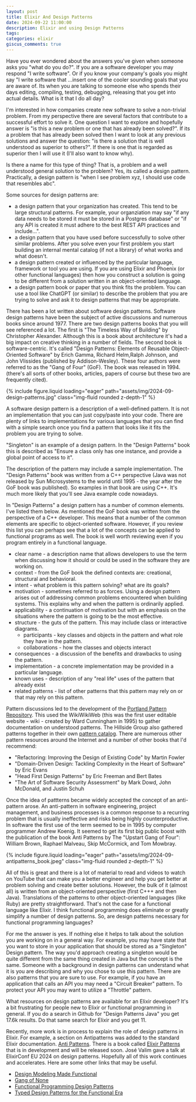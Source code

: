 ```yaml
---
layout: post
title: Elixir And Design Patterns
date: 2024-09-22 11:00:00
description: Elixir and using Design Patterns
tags:
categories: elixir
giscus_comments: true
---
```


Have you ever wondered about the answers you've given when someone asks you "what do you do?". If you are a software developer you may respond "I write software". Or if you know your company's goals you might say "I write software that ...insert one of the cooler sounding goals that you are aware of. Its when you are talking to someone else who spends their days editing, compiling, testing, debugging, releasing that you get into actual details. What is it that I do all day?

I'm interested in how companies create new software to solve a non-trivial problem. From my perspective there are several factors that contribute to a successful effort to solve it. One question I want to explore and hopefully answer is "is this a new problem or one that has already been solved?". If its a problem that has already been solved then I want to look at any previous solutions and answer the question: "is there a solution that is well understood as superior to others?". If there is one that is regarded as superior then I will use it (I'll also want to know why).

Is there a name for this type of thing? That is, a problem and a well understood general solution to the problem? Yes, its called a design pattern. Practically, a design pattern is "when I see problem xyz, I should use code that resembles abc".

Some sources for design patterns are:

- a design pattern that your organization has created. This tend to be large structural patterns. For example, your organziation may say "if any data needs to be stored it must be stored in a Postgres database" or "if any API is created it must adhere to the best REST API practices and include...".
- a design pattern that you have used before successfully to solve other similar problems. After you solve even your first problem you start building an internal mental catalog (if not a library) of what works and what doesn't.
- a design pattern created or influenced by the particular language, framework or tool you are using. If you are using Elixir and Phoenix (or other functional languages) then how you construct a solution is going to be different from a solution written in an object-oriented language.
- a design pattern book or paper that you think fits the problem. You can use a tool like ChatGPT (or similar) to describe the problem that you are trying to solve and ask it to design patterns that may be appropriate.

There has been a lot written about software design patterns. Software design patterns have been the subject of active discussions and numerous books since around 1977. There are two design patterns books that you will see referenced a lot. The first is "The Timeless Way of Building" by Christopher Alexander. Although this is a book about architecture it's had a big impact on creative thinking in a number of fields. The second book is software-centric. It's called "Design Patterns: Elements of Reusable Object-Oriented Software" by Erich Gamma, Richard Helm,Ralph Johnson, and John Vlissides (published by Addison-Wesley). These four authors were referred to as the "Gang of Four" (GoF). The book was released in 1994. (there's all sorts of other books, articles, papers of course but these two are frequently cited).

{% include figure.liquid loading="eager"
path="assets/img/2024-09-design-patterns.jpg"
class="img-fluid rounded z-depth-1" %}

A software design pattern is a description of a well-defined pattern. It is not an implementation that you can just copy/paste into your code. There are plenty of links to implementations for various languages that you can find with a simple search once you find a pattern that looks like it fits the problem you are trying to solve.

"Singleton" is an example of a design pattern. In the "Design Patterns" book this is described as "Ensure a class only has one instance, and provide a global point of access to it".

The description of the pattern may include a sample implementation. The "Design Patterns" book was written from a C++ perspective (Java was not released by Sun Microsystems to the world until 1995 - the year after the GoF book was published). So examples in that book are using C++. It's much more likely that you'll see Java example code nowadays.

In "Design Patterns" a design pattern has a number of common elements. I've listed them below. As mentioned the GoF book was written from the perspective of a C++ developer. This means that a number of the common elements are specific to object-oriented software. However, if you review this list you can perhaps see that a lot of the concepts can be applied to functional programs as well. The book is well worth reviewing even if you program entirely in a functional language.

- clear name - a description name that allows developers to use the term when discussing how it should or could be used in the software they are working on.
- context - from the GoF book the defined contexts are: creational, structural and behavioral.
- intent - what problem is this pattern solving? what are its goals?
- motivation - sometimes referred to as forces. Using a design pattern arises out of addressing common problems encountered when building systems. This explains why and when the pattern is ordinarily applied.
- applicability - a continuation of motivation but with an emphasis on the situations where the pattern is going to be the most effective.
- structure - the guts of the pattern. This may include class or interactive diagrams.
  - participants - key classes and objects in the pattern and what role they have in the pattern.
  - collaborations - how the classes and objects interact
- consequences - a discussion of the benefits and drawbacks to using the pattern.
- implementation - a concrete implementation may be provided in a particular language.
- known uses - description of any "real life" uses of the pattern that already exist
- related patterns - list of other patterns that this pattern may rely on or that may rely on this pattern.

Pattern discussions led to the development of the [Portland Pattern Repository](https://c2.com/ppr/titles.html). This used the WikiWikiWeb (this was the first user editable website - wiki - created by Ward Cunningham in 1995) to gather documentation on understood patterns. The Hillside Group also gathered patterns
together in their own [pattern catalog](https://hillside.net/patterns/patterns-catalog). There are numerous other pattern resources around the Internet and a number of other books that I'd recommend:

- "Refactoring: Improving the Design of Existing Code" by Martin Fowler
- "Domain-Driven Design: Tackling Complexity in the Heart of Software" by Eric Evans
- "Head First Design Patterns" by Eric Freeman and Bert Bates
- "The Art of Software Security Assessment" by Mark Dowd, John McDonald, and Justin Schuh

Once the idea of pattterns became widely accepted the concept of an anti-pattern arose. An anti-pattern in software engineering, project management, and business processes is a common response to a recurring problem that is usually ineffective and risks being highly counterproductive. In software the first use of the term seemed to be in 1995 by computer programmer Andrew Koenig. It seemed to get its first big public boost with the publication of the book Anti Patterns by The "Upstart Gang of Four": William Brown, Raphael Malveau, Skip McCormick, and Tom Mowbray.

{% include figure.liquid loading="eager"
path="assets/img/2024-09-antipatterns_book.jpeg"
class="img-fluid rounded z-depth-1" %}

All of this is great and there is a lot of material to read and videos to watch on YouTube that can make you a better engineer and help you get better at problem solving and create better solutions. However, the bulk of it (almost all) is written from an object-oriented perspective (first C+++ and then Java). Translations of the patterns to other object-oriented languages (like Ruby) are pretty straightforward. That's not the case for a functional language like Elixir. I think functional programming does eliminate or greatly simplify a number of design patterns. So, are design patterns necessary for functional programming languages?

For me the answer is yes. If nothing else it helps to talk about the solution you are working on in a general way. For example, you may have state that you want to store in your application that should be stored as a "Singleton" Design pattern. The way you'd approach creating a singleton would be quite different from the same thing created in Java but the concept is the same. Someone with a background in design patterns can understand what it is you are describing and why you chose to use this pattern. There are also patterns that you are sure to use. For example, if you have an application that calls an API you may need a "Circuit Breaker" pattern. To protect your API you may want to utilize a "Throttle" pattern.

What resources on design patterns are available for an Elixir developer? It's a bit frustrating for people new to Elixir or functional programming in general. If you do a search in Github for "Design Patterns Java" you get 17.6k results. Do that same search for Elixir and you get 11.

Recently, more work is in process to explain the role of design patterns in Elixir. For example, a section on Antipatterns was added to the standard Elixir documentation. [Anti Patterns](https://hexdocs.pm/elixir/main/code-anti-patterns.html). There is a book called [Elixir Patterns](https://elixirpatterns.dev/) that is in development and will be released soon. José Valim gave a talk at ElixirConf EU 2024 on design patterns. Hopefully all of this work continues and accelerates. Here are some other links that may be useful.

- [Design Modeling Made Functional](https://pragprog.com/titles/swdddf/domain-modeling-made-functional/)
- [Gang of None](https://www.youtube.com/watch?v=agkXUp0hCW8)
- [Functional Programming Design Patterns](https://fsharpforfunandprofit.com/fppatterns/)
- [Typed Design Patterns for the Functional Era](https://arxiv.org/pdf/2307.07069)
